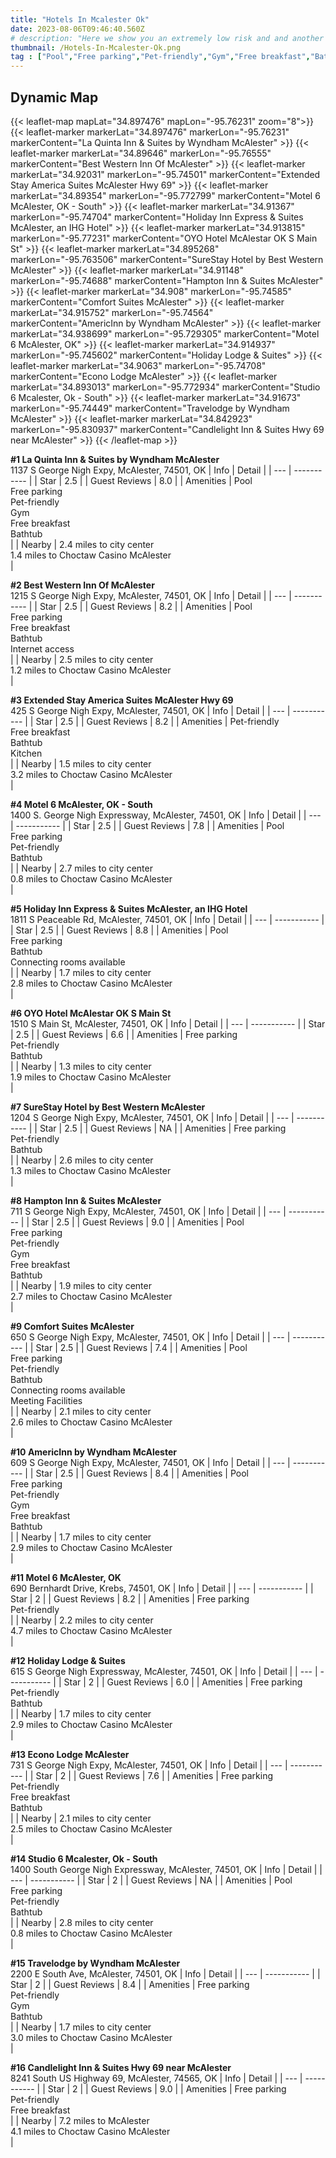 ```yaml
---
title: "Hotels In Mcalester Ok"
date: 2023-08-06T09:46:40.560Z
# description: "Here we show you an extremely low risk and and another medium risk approach to earn passive income "
thumbnail: /Hotels-In-Mcalester-Ok.png
tag : ["Pool","Free parking","Pet-friendly","Gym","Free breakfast","Bathtub","Internet access","Kitchen","Connecting rooms available","Meeting Facilities"]
---
```


## Dynamic Map
{{< leaflet-map  mapLat="34.897476" mapLon="-95.76231" zoom="8">}}
    {{< leaflet-marker markerLat="34.897476" markerLon="-95.76231" markerContent="La Quinta Inn & Suites by Wyndham McAlester" >}}
    {{< leaflet-marker markerLat="34.89646" markerLon="-95.76555" markerContent="Best Western Inn Of McAlester" >}}
    {{< leaflet-marker markerLat="34.92031" markerLon="-95.74501" markerContent="Extended Stay America Suites McAlester Hwy 69" >}}
    {{< leaflet-marker markerLat="34.89354" markerLon="-95.772799" markerContent="Motel 6 McAlester, OK - South" >}}
    {{< leaflet-marker markerLat="34.91367" markerLon="-95.74704" markerContent="Holiday Inn Express & Suites McAlester, an IHG Hotel" >}}
    {{< leaflet-marker markerLat="34.913815" markerLon="-95.77231" markerContent="OYO Hotel McAlestar OK S Main St" >}}
    {{< leaflet-marker markerLat="34.895268" markerLon="-95.763506" markerContent="SureStay Hotel by Best Western McAlester" >}}
    {{< leaflet-marker markerLat="34.91148" markerLon="-95.74688" markerContent="Hampton Inn & Suites McAlester" >}}
    {{< leaflet-marker markerLat="34.908" markerLon="-95.74585" markerContent="Comfort Suites McAlester" >}}
    {{< leaflet-marker markerLat="34.915752" markerLon="-95.74564" markerContent="AmericInn by Wyndham McAlester" >}}
    {{< leaflet-marker markerLat="34.938699" markerLon="-95.729305" markerContent="Motel 6 McAlester, OK" >}}
    {{< leaflet-marker markerLat="34.914937" markerLon="-95.745602" markerContent="Holiday Lodge & Suites" >}}
    {{< leaflet-marker markerLat="34.9063" markerLon="-95.74708" markerContent="Econo Lodge McAlester" >}}
    {{< leaflet-marker markerLat="34.893013" markerLon="-95.772934" markerContent="Studio 6 Mcalester, Ok - South" >}}
    {{< leaflet-marker markerLat="34.91673" markerLon="-95.74449" markerContent="Travelodge by Wyndham McAlester" >}}
    {{< leaflet-marker markerLat="34.842923" markerLon="-95.830937" markerContent="Candlelight Inn & Suites Hwy 69 near McAlester" >}}
{{< /leaflet-map >}}


**#1 La Quinta Inn & Suites by Wyndham McAlester**<br>1137 S George Nigh Expy, McAlester, 74501, OK
| Info | Detail |
| --- | ----------- |
| Star | 2.5 |
| Guest Reviews | 8.0 |
| Amenities | Pool<br>Free parking<br>Pet-friendly<br>Gym<br>Free breakfast<br>Bathtub<br> |
| Nearby | 2.4 miles to city center<br>1.4 miles to Choctaw Casino McAlester<br> |

**#2 Best Western Inn Of McAlester**<br>1215 S George Nigh Expy, McAlester, 74501, OK
| Info | Detail |
| --- | ----------- |
| Star | 2.5 |
| Guest Reviews | 8.2 |
| Amenities | Pool<br>Free parking<br>Free breakfast<br>Bathtub<br>Internet access<br> |
| Nearby | 2.5 miles to city center<br>1.2 miles to Choctaw Casino McAlester<br> |

**#3 Extended Stay America Suites McAlester Hwy 69**<br>425 S George Nigh Expy, McAlester, 74501, OK
| Info | Detail |
| --- | ----------- |
| Star | 2.5 |
| Guest Reviews | 8.2 |
| Amenities | Pet-friendly<br>Free breakfast<br>Bathtub<br>Kitchen<br> |
| Nearby | 1.5 miles to city center<br>3.2 miles to Choctaw Casino McAlester<br> |

**#4 Motel 6 McAlester, OK - South**<br>1400 S. George Nigh Expressway, McAlester, 74501, OK
| Info | Detail |
| --- | ----------- |
| Star | 2.5 |
| Guest Reviews | 7.8 |
| Amenities | Pool<br>Free parking<br>Pet-friendly<br>Bathtub<br> |
| Nearby | 2.7 miles to city center<br>0.8 miles to Choctaw Casino McAlester<br> |

**#5 Holiday Inn Express & Suites McAlester, an IHG Hotel**<br>1811 S Peaceable Rd, McAlester, 74501, OK
| Info | Detail |
| --- | ----------- |
| Star | 2.5 |
| Guest Reviews | 8.8 |
| Amenities | Pool<br>Free parking<br>Bathtub<br>Connecting rooms available<br> |
| Nearby | 1.7 miles to city center<br>2.8 miles to Choctaw Casino McAlester<br> |

**#6 OYO Hotel McAlestar OK S Main St**<br>1510 S Main St, McAlester, 74501, OK
| Info | Detail |
| --- | ----------- |
| Star | 2.5 |
| Guest Reviews | 6.6 |
| Amenities | Free parking<br>Pet-friendly<br>Bathtub<br> |
| Nearby | 1.3 miles to city center<br>1.9 miles to Choctaw Casino McAlester<br> |

**#7 SureStay Hotel by Best Western McAlester**<br>1204 S George Nigh Expy, McAlester, 74501, OK
| Info | Detail |
| --- | ----------- |
| Star | 2.5 |
| Guest Reviews | NA |
| Amenities | Free parking<br>Pet-friendly<br>Bathtub<br> |
| Nearby | 2.6 miles to city center<br>1.3 miles to Choctaw Casino McAlester<br> |

**#8 Hampton Inn & Suites McAlester**<br>711 S George Nigh Expy, McAlester, 74501, OK
| Info | Detail |
| --- | ----------- |
| Star | 2.5 |
| Guest Reviews | 9.0 |
| Amenities | Pool<br>Free parking<br>Pet-friendly<br>Gym<br>Free breakfast<br>Bathtub<br> |
| Nearby | 1.9 miles to city center<br>2.7 miles to Choctaw Casino McAlester<br> |

**#9 Comfort Suites McAlester**<br>650 S George Nigh Expy, McAlester, 74501, OK
| Info | Detail |
| --- | ----------- |
| Star | 2.5 |
| Guest Reviews | 7.4 |
| Amenities | Pool<br>Free parking<br>Pet-friendly<br>Bathtub<br>Connecting rooms available<br>Meeting Facilities<br> |
| Nearby | 2.1 miles to city center<br>2.6 miles to Choctaw Casino McAlester<br> |

**#10 AmericInn by Wyndham McAlester**<br>609 S George Nigh Expy, McAlester, 74501, OK
| Info | Detail |
| --- | ----------- |
| Star | 2.5 |
| Guest Reviews | 8.4 |
| Amenities | Pool<br>Free parking<br>Pet-friendly<br>Gym<br>Free breakfast<br>Bathtub<br> |
| Nearby | 1.7 miles to city center<br>2.9 miles to Choctaw Casino McAlester<br> |

**#11 Motel 6 McAlester, OK**<br>690 Bernhardt Drive, Krebs, 74501, OK
| Info | Detail |
| --- | ----------- |
| Star | 2 |
| Guest Reviews | 8.2 |
| Amenities | Free parking<br>Pet-friendly<br> |
| Nearby | 2.2 miles to city center<br>4.7 miles to Choctaw Casino McAlester<br> |

**#12 Holiday Lodge & Suites**<br>615 S George Nigh Expressway, McAlester, 74501, OK
| Info | Detail |
| --- | ----------- |
| Star | 2 |
| Guest Reviews | 6.0 |
| Amenities | Free parking<br>Pet-friendly<br>Bathtub<br> |
| Nearby | 1.7 miles to city center<br>2.9 miles to Choctaw Casino McAlester<br> |

**#13 Econo Lodge McAlester**<br>731 S George Nigh Expy, McAlester, 74501, OK
| Info | Detail |
| --- | ----------- |
| Star | 2 |
| Guest Reviews | 7.6 |
| Amenities | Free parking<br>Pet-friendly<br>Free breakfast<br>Bathtub<br> |
| Nearby | 2.1 miles to city center<br>2.5 miles to Choctaw Casino McAlester<br> |

**#14 Studio 6 Mcalester, Ok - South**<br>1400 South George Nigh Expressway, McAlester, 74501, OK
| Info | Detail |
| --- | ----------- |
| Star | 2 |
| Guest Reviews | NA |
| Amenities | Pool<br>Free parking<br>Pet-friendly<br>Bathtub<br> |
| Nearby | 2.8 miles to city center<br>0.8 miles to Choctaw Casino McAlester<br> |

**#15 Travelodge by Wyndham McAlester**<br>2200 E South Ave, McAlester, 74501, OK
| Info | Detail |
| --- | ----------- |
| Star | 2 |
| Guest Reviews | 8.4 |
| Amenities | Free parking<br>Pet-friendly<br>Gym<br>Bathtub<br> |
| Nearby | 1.7 miles to city center<br>3.0 miles to Choctaw Casino McAlester<br> |

**#16 Candlelight Inn & Suites Hwy 69 near McAlester**<br>8241 South US Highway 69, McAlester, 74565, OK
| Info | Detail |
| --- | ----------- |
| Star | 2 |
| Guest Reviews | 9.0 |
| Amenities | Free parking<br>Pet-friendly<br>Free breakfast<br> |
| Nearby | 7.2 miles to McAlester<br>4.1 miles to Choctaw Casino McAlester<br> |

